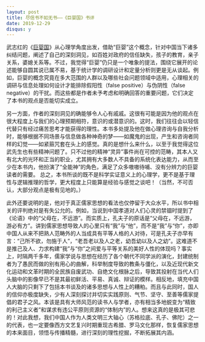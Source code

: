 ```yaml
---
layout: post
title: 尽信书不如无书——《巨婴国》书评
date: 2019-12-29
disqus: y
---
```


武志红的《[巨婴国](https://book.douban.com/subject/26910673/)》从心理学角度出发，借助“巨婴”这个概念，针对中国当下诸多纠结问题，阐述了自己的深刻洞见，如百姓对政府的信任缺失，孩子的教育，亲子关系，婆媳关系等。不过，我觉得“巨婴”仍只是一个唯象的提法，围绕它展开的论述能够自圆其说已属不易，基于统计学的调研设计和定量分析则更是无从谈起。例如，巨婴的概念究竟在多大范围的人群以及哪些社会问题领域中适用，心理相关的调研与信息处理如何设计才能排除假阳性（false positive）与伪阴性（false negative）的干扰。而这些都是作者未予考虑和明确回答的重要问题，它们决定了本书的观点是否能切实成立。

另一方面，作者的深刻洞见的确能够令人心有戚戚。这很有可能是因为他的观点在很大程度上与我们的心理预期相符，意识的或潜意识的。这时，我们往往会以轻信代替只有经过痛苦思考才能获得的理性。本书多处提及他在做心理咨询与自我分析时，能够根据不同场景与信息做各种神奇的梦——如魔鬼的出现，产生和咨询者同样的幻觉——如紧箍咒套在头上的感觉。真的是想什么来什么，以至于我觉得这位武先生也有些精神问题了。只不过他的精神“灵异”事件尚在可控的范畴，其本人又有北大的光环和正当的职业，尤其拥有大多数人不具备的系统化表达能力，从而至少在本书内，他扮演了“全能神”的角色，满足了众多嗷嗷待哺、没有分辨力的巨婴读者的需要。 总之，本书所谈的既不是科学实证意义上的心理学，更不是基于理性与逻辑推理的哲学，更大程度上只能算是经验与感觉之谈吧！（当然，不可否认，大部分观点是极有见地的。）

此外还要说明的是，他对于真正儒家思想的看法也仅停留于大众水平，所以书中相关的评判绝对是有失公允的。例如，当说到中国孝道对人们心灵的禁锢时提到了《论语》中的“父母在，不远游”。而实质上，孔夫子的原话是“父母在，不远游，游必有方”。讲到儒家思想导致人的心里只有“我”与“他”，而不是“我”与“你”，亦即中国人从来不把熟人范畴外的人当成具有平等人格的人对待，可是孔夫子亦早有言：“己所不欲，勿施于人”，“老吾老以及人之老，幼吾幼以及人之幼”。这难道不是推己及人、力求构建“我”与“你”之间爱与平等关系的美好人性的体现吗？事实上，时隔两千多年，儒家学说与思想在经历了各个朝代不同学派的演化，封建统制者为了愚民而做的别有用心的曲解，科举制度导致的教条与僵化，以及近现代新文化运动和文革时期的全民族自废武功、自绝文化根脉之后，导致其投射在当代人们头脑中的影像早已不是其最初鲜活、平易、真诚、辩证的模样。相反地，填充中国人大脑的只剩下了包括本书谈及的诸多思想与人性上的糟粕。而且与此同时，国人的信仰亦极度缺失，少有人深刻探讨并切实实践原则、气节、坚守、至善等儒家提倡的君子之风。本该是具有大师风范的读书人与学者，亦有相当多地蜕变为“精致的利己主义者”和谋求有违公平原则资源的“体制内”的人。想来这真的是极其可悲的！对此我想，我们中国人作为人类文明三大轴心（苏格拉底、孔子、佛陀）之一的代表，也一定要像西方文艺复兴时期重现古希腊、罗马文化那样，恢复儒家思想的本来面目，领悟与传播精髓，进行深刻的理性挖掘，不断拓展其内涵。
